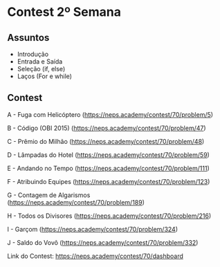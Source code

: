 # Contest 2º Semana

## Assuntos

- Introdução
- Entrada e Saída
- Seleção (if, else)
- Laços (For e while)

## Contest

A - Fuga com Helicóptero (https://neps.academy/contest/70/problem/5)

B - Código (OBI 2015) (https://neps.academy/contest/70/problem/47)

C - Prêmio do Milhão (https://neps.academy/contest/70/problem/48)

D - Lâmpadas do Hotel (https://neps.academy/contest/70/problem/59)

E - Andando no Tempo (https://neps.academy/contest/70/problem/111)

F - Atribuindo Equipes (https://neps.academy/contest/70/problem/123)

G - Contagem de Algarismos (https://neps.academy/contest/70/problem/189)

H - Todos os Divisores (https://neps.academy/contest/70/problem/216)

I - Garçom (https://neps.academy/contest/70/problem/324)

J - Saldo do Vovô (https://neps.academy/contest/70/problem/332)

Link do Contest: https://neps.academy/contest/70/dashboard
